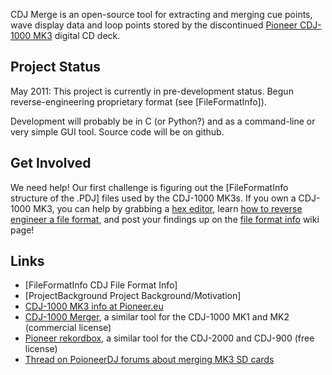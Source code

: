CDJ Merge is an open-source tool for extracting and merging cue points, wave display data and loop points stored by the discontinued [Pioneer CDJ-1000 MK3](http://www.pioneer.eu/uk/products/archive/CDJ-1000%20MK3/index.html) digital CD deck.

## Project Status
May 2011: This project is currently in pre-development status. Begun reverse-engineering proprietary format (see [FileFormatInfo]).

Development will probably be in C (or Python?) and as a command-line or very simple GUI tool. Source code will be on github.

## Get Involved
We need help! Our first challenge is figuring out the [FileFormatInfo structure of the .PDJ] files used by the CDJ-1000 MK3s. If you own a CDJ-1000 MK3, you can help by grabbing a [hex editor](http://stackoverflow.com/questions/10426/what-is-a-good-windows-hex-editor-viewer), learn [how to reverse engineer a file format](http://en.wikibooks.org/wiki/Reverse_Engineering/File_Formats), and post your findings up on the [file format info](FileFormatInfo) wiki page!

## Links
  * [FileFormatInfo CDJ File Format Info]
  * [ProjectBackground Project Background/Motivation]
  * [CDJ-1000 MK3 info at Pioneer.eu](http://www.pioneer.eu/uk/products/archive/CDJ-1000%20MK3/index.html)
  * [CDJ-1000 Merger](http://www.paralleldimension.nl/products_cdj1000.html), a similar tool for the CDJ-1000 MK1 and MK2 (commercial license)
  * [Pioneer rekordbox](http://www.prodjnet.com/rekordbox/support/), a similar tool for the CDJ-2000 and CDJ-900 (free license)
  * [Thread on PoioneerDJ forums about merging MK3 SD cards](http://forums.pioneerdj.com/eve/forums/a/tpc/f/6781012904/m/2891015235)
